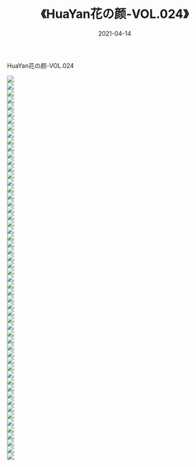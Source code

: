 ﻿---
layout: post
title:  《HuaYan花の颜-VOL.024》
date:   2021-04-14
img: http://img.660000.xyz/Sharelink/网络美图/2021/HuaYan花の颜-VOL.024/000.jpg
categories: [美女, 清纯, 唯美]
---

HuaYan花の颜-VOL.024

  ![](http://img.660000.xyz/Sharelink/网络美图/2021/HuaYan花の颜-VOL.024/001.jpg) <br> ![](http://img.660000.xyz/Sharelink/网络美图/2021/HuaYan花の颜-VOL.024/002.jpg) <br> ![](http://img.660000.xyz/Sharelink/网络美图/2021/HuaYan花の颜-VOL.024/003.jpg) <br> ![](http://img.660000.xyz/Sharelink/网络美图/2021/HuaYan花の颜-VOL.024/004.jpg) <br> ![](http://img.660000.xyz/Sharelink/网络美图/2021/HuaYan花の颜-VOL.024/005.jpg) <br> ![](http://img.660000.xyz/Sharelink/网络美图/2021/HuaYan花の颜-VOL.024/006.jpg) <br> ![](http://img.660000.xyz/Sharelink/网络美图/2021/HuaYan花の颜-VOL.024/007.jpg) <br> ![](http://img.660000.xyz/Sharelink/网络美图/2021/HuaYan花の颜-VOL.024/008.jpg) <br> ![](http://img.660000.xyz/Sharelink/网络美图/2021/HuaYan花の颜-VOL.024/009.jpg) <br> ![](http://img.660000.xyz/Sharelink/网络美图/2021/HuaYan花の颜-VOL.024/010.jpg) <br> ![](http://img.660000.xyz/Sharelink/网络美图/2021/HuaYan花の颜-VOL.024/011.jpg) <br> ![](http://img.660000.xyz/Sharelink/网络美图/2021/HuaYan花の颜-VOL.024/012.jpg) <br> ![](http://img.660000.xyz/Sharelink/网络美图/2021/HuaYan花の颜-VOL.024/013.jpg) <br> ![](http://img.660000.xyz/Sharelink/网络美图/2021/HuaYan花の颜-VOL.024/014.jpg) <br> ![](http://img.660000.xyz/Sharelink/网络美图/2021/HuaYan花の颜-VOL.024/015.jpg) <br> ![](http://img.660000.xyz/Sharelink/网络美图/2021/HuaYan花の颜-VOL.024/016.jpg) <br> ![](http://img.660000.xyz/Sharelink/网络美图/2021/HuaYan花の颜-VOL.024/017.jpg) <br> ![](http://img.660000.xyz/Sharelink/网络美图/2021/HuaYan花の颜-VOL.024/018.jpg) <br> ![](http://img.660000.xyz/Sharelink/网络美图/2021/HuaYan花の颜-VOL.024/019.jpg) <br> ![](http://img.660000.xyz/Sharelink/网络美图/2021/HuaYan花の颜-VOL.024/020.jpg) <br> ![](http://img.660000.xyz/Sharelink/网络美图/2021/HuaYan花の颜-VOL.024/021.jpg) <br> ![](http://img.660000.xyz/Sharelink/网络美图/2021/HuaYan花の颜-VOL.024/022.jpg) <br> ![](http://img.660000.xyz/Sharelink/网络美图/2021/HuaYan花の颜-VOL.024/023.jpg) <br> ![](http://img.660000.xyz/Sharelink/网络美图/2021/HuaYan花の颜-VOL.024/024.jpg) <br> ![](http://img.660000.xyz/Sharelink/网络美图/2021/HuaYan花の颜-VOL.024/025.jpg) <br> ![](http://img.660000.xyz/Sharelink/网络美图/2021/HuaYan花の颜-VOL.024/026.jpg) <br> ![](http://img.660000.xyz/Sharelink/网络美图/2021/HuaYan花の颜-VOL.024/027.jpg) <br> ![](http://img.660000.xyz/Sharelink/网络美图/2021/HuaYan花の颜-VOL.024/028.jpg) <br> ![](http://img.660000.xyz/Sharelink/网络美图/2021/HuaYan花の颜-VOL.024/029.jpg) <br> ![](http://img.660000.xyz/Sharelink/网络美图/2021/HuaYan花の颜-VOL.024/030.jpg) <br> ![](http://img.660000.xyz/Sharelink/网络美图/2021/HuaYan花の颜-VOL.024/031.jpg) <br> ![](http://img.660000.xyz/Sharelink/网络美图/2021/HuaYan花の颜-VOL.024/032.jpg) <br> ![](http://img.660000.xyz/Sharelink/网络美图/2021/HuaYan花の颜-VOL.024/033.jpg) <br> ![](http://img.660000.xyz/Sharelink/网络美图/2021/HuaYan花の颜-VOL.024/034.jpg) <br> ![](http://img.660000.xyz/Sharelink/网络美图/2021/HuaYan花の颜-VOL.024/035.jpg) <br> ![](http://img.660000.xyz/Sharelink/网络美图/2021/HuaYan花の颜-VOL.024/036.jpg) <br> ![](http://img.660000.xyz/Sharelink/网络美图/2021/HuaYan花の颜-VOL.024/037.jpg) <br> ![](http://img.660000.xyz/Sharelink/网络美图/2021/HuaYan花の颜-VOL.024/038.jpg) <br> ![](http://img.660000.xyz/Sharelink/网络美图/2021/HuaYan花の颜-VOL.024/039.jpg) <br> ![](http://img.660000.xyz/Sharelink/网络美图/2021/HuaYan花の颜-VOL.024/040.jpg) <br> ![](http://img.660000.xyz/Sharelink/网络美图/2021/HuaYan花の颜-VOL.024/041.jpg) <br> ![](http://img.660000.xyz/Sharelink/网络美图/2021/HuaYan花の颜-VOL.024/042.jpg) <br> ![](http://img.660000.xyz/Sharelink/网络美图/2021/HuaYan花の颜-VOL.024/043.jpg) <br> ![](http://img.660000.xyz/Sharelink/网络美图/2021/HuaYan花の颜-VOL.024/044.jpg) <br> ![](http://img.660000.xyz/Sharelink/网络美图/2021/HuaYan花の颜-VOL.024/045.jpg) <br> ![](http://img.660000.xyz/Sharelink/网络美图/2021/HuaYan花の颜-VOL.024/046.jpg) <br> ![](http://img.660000.xyz/Sharelink/网络美图/2021/HuaYan花の颜-VOL.024/047.jpg) <br> ![](http://img.660000.xyz/Sharelink/网络美图/2021/HuaYan花の颜-VOL.024/048.jpg) <br> ![](http://img.660000.xyz/Sharelink/网络美图/2021/HuaYan花の颜-VOL.024/049.jpg) <br> ![](http://img.660000.xyz/Sharelink/网络美图/2021/HuaYan花の颜-VOL.024/050.jpg) <br> ![](http://img.660000.xyz/Sharelink/网络美图/2021/HuaYan花の颜-VOL.024/051.jpg) <br> ![](http://img.660000.xyz/Sharelink/网络美图/2021/HuaYan花の颜-VOL.024/052.jpg) <br> ![](http://img.660000.xyz/Sharelink/网络美图/2021/HuaYan花の颜-VOL.024/053.jpg) <br> ![](http://img.660000.xyz/Sharelink/网络美图/2021/HuaYan花の颜-VOL.024/054.jpg) <br> ![](http://img.660000.xyz/Sharelink/网络美图/2021/HuaYan花の颜-VOL.024/055.jpg) <br> ![](http://img.660000.xyz/Sharelink/网络美图/2021/HuaYan花の颜-VOL.024/056.jpg) <br>